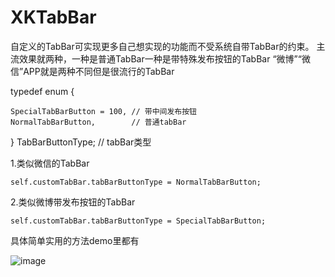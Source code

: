 
# XKTabBar

自定义的TabBar可实现更多自己想实现的功能而不受系统自带TabBar的约束。
主流效果就两种，一种是普通TabBar一种是带特殊发布按钮的TabBar “微博”“微信”APP就是两种不同但是很流行的TabBar
  
  typedef enum 
  {
  
    SpecialTabBarButton = 100, // 带中间发布按钮
    NormalTabBarButton,        // 普通tabBar
    
  } TabBarButtonType; // tabBar类型
  
  1.类似微信的TabBar
    
    self.customTabBar.tabBarButtonType = NormalTabBarButton;
    
  2.类似微博带发布按钮的TabBar
    
    self.customTabBar.tabBarButtonType = SpecialTabBarButton;

  具体简单实用的方法demo里都有

![image](http://b29.photo.store.qq.com/psu?/010d259a-214f-4fdd-9e3b-a51b0aac91fa/xSxxewtxa6bg5rM9F9lg4CTDB513WVsezVHInr91jzo!/b/YYUetBbMJgAAYlrlXBG4mAAA&a=38&b=29&bo=wAHPAQAAAAABBCw!&rf=viewer_4)
